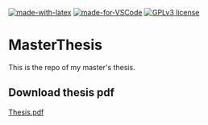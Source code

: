[![made-with-latex](https://img.shields.io/badge/Made%20with-LaTeX-1f425f.svg)](https://www.latex-project.org/)
[![made-for-VSCode](https://img.shields.io/badge/Made%20for-VSCode-1f425f.svg)](https://code.visualstudio.com/)
[![GPLv3 license](https://img.shields.io/badge/License-GPLv3-blue.svg)](http://perso.crans.org/besson/LICENSE.html)
# MasterThesis

This is the repo of my master's thesis.

## Download thesis pdf
[Thesis.pdf](https://github.com/CiccioTecchio/MasterThesis/files/8447013/Thesis.pdf)
